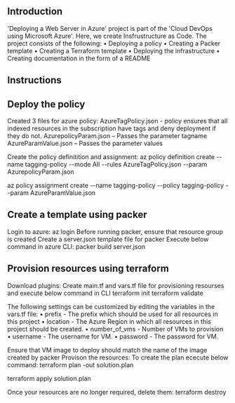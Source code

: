 Introduction
------------
'Deploying a Web Server in Azure' project is part of the 'Cloud DevOps using Microsoft Azure'. Here, we create Insfrustructure as Code.
The project consists of the following:
•	Deploying a policy
•	Creating a Packer template
•	Creating a Terraform template
•	Deploying the infrastructure
•	Creating documentation in the form of a README

Instructions
------------
Deploy the policy
-----------------
Created 3 files for azure policy:
AzureTagPolicy.json - policy ensures that all indexed resources in the subscription have tags and deny deployment if they do not.
AzurepolicyParam.json – Passes the parameter tagname
AzureParamValue.json – Passes the parameter values

Create the policy definitition and assignment:
az policy definition create --name tagging-policy --mode All --rules AzureTagPolicy.json --param AzurepolicyParam.json

az policy assignment create --name tagging-policy --policy tagging-policy --param  AzureParamValue.json 

Create a template using packer
------------------------------
Login to azure:
az login
Before running packer, ensure that resource group is created
Create a server.json template file for packer
Execute below command in azure CLI:
packer build server.json

Provision resources using terraform
-----------------------------------
Download plugins:
Create main.tf and vars.tf file for provisioning resourses and execute below command in CLI
terraform init
terraform validate

The following settings can be customized by editing the variables in the vars.tf file:
•	prefix - The prefix which should be used for all resources in this project
•	location - The Azure Region in which all resources in this project should be created.
•	number_of_vms - Number of VMs to provision
•	username - The username for VM.
•	password - The password for VM.

Ensure that VM image to deploy should match the name of the image created by packer
Provison the resources:
To create the plan ececute below command:
 terraform plan -out solution.plan

terraform apply solution.plan

Once your resources are no longer required, delete them:
terraform destroy

